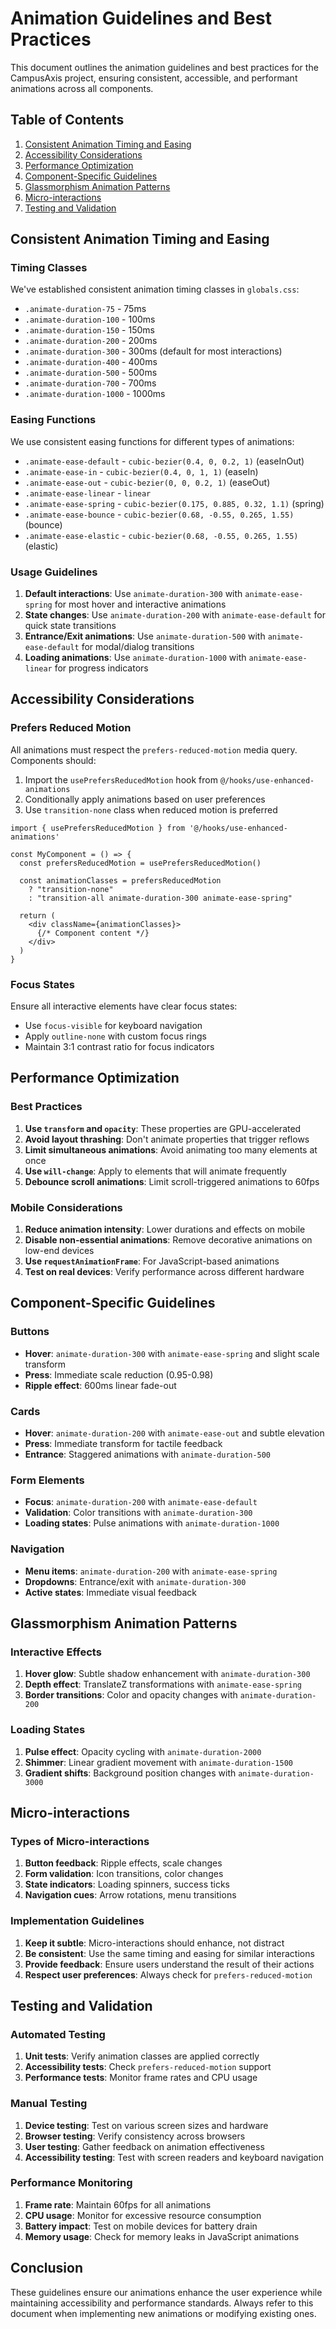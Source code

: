 # Animation Guidelines and Best Practices

This document outlines the animation guidelines and best practices for the CampusAxis project, ensuring consistent, accessible, and performant animations across all components.

## Table of Contents

1. [Consistent Animation Timing and Easing](#consistent-animation-timing-and-easing)
2. [Accessibility Considerations](#accessibility-considerations)
3. [Performance Optimization](#performance-optimization)
4. [Component-Specific Guidelines](#component-specific-guidelines)
5. [Glassmorphism Animation Patterns](#glassmorphism-animation-patterns)
6. [Micro-interactions](#micro-interactions)
7. [Testing and Validation](#testing-and-validation)

## Consistent Animation Timing and Easing

### Timing Classes

We've established consistent animation timing classes in `globals.css`:

- `.animate-duration-75` - 75ms
- `.animate-duration-100` - 100ms
- `.animate-duration-150` - 150ms
- `.animate-duration-200` - 200ms
- `.animate-duration-300` - 300ms (default for most interactions)
- `.animate-duration-400` - 400ms
- `.animate-duration-500` - 500ms
- `.animate-duration-700` - 700ms
- `.animate-duration-1000` - 1000ms

### Easing Functions

We use consistent easing functions for different types of animations:

- `.animate-ease-default` - `cubic-bezier(0.4, 0, 0.2, 1)` (easeInOut)
- `.animate-ease-in` - `cubic-bezier(0.4, 0, 1, 1)` (easeIn)
- `.animate-ease-out` - `cubic-bezier(0, 0, 0.2, 1)` (easeOut)
- `.animate-ease-linear` - `linear`
- `.animate-ease-spring` - `cubic-bezier(0.175, 0.885, 0.32, 1.1)` (spring)
- `.animate-ease-bounce` - `cubic-bezier(0.68, -0.55, 0.265, 1.55)` (bounce)
- `.animate-ease-elastic` - `cubic-bezier(0.68, -0.55, 0.265, 1.55)` (elastic)

### Usage Guidelines

1. **Default interactions**: Use `animate-duration-300` with `animate-ease-spring` for most hover and interactive animations
2. **State changes**: Use `animate-duration-200` with `animate-ease-default` for quick state transitions
3. **Entrance/Exit animations**: Use `animate-duration-500` with `animate-ease-default` for modal/dialog transitions
4. **Loading animations**: Use `animate-duration-1000` with `animate-ease-linear` for progress indicators

## Accessibility Considerations

### Prefers Reduced Motion

All animations must respect the `prefers-reduced-motion` media query. Components should:

1. Import the `usePrefersReducedMotion` hook from `@/hooks/use-enhanced-animations`
2. Conditionally apply animations based on user preferences
3. Use `transition-none` class when reduced motion is preferred

```tsx
import { usePrefersReducedMotion } from '@/hooks/use-enhanced-animations'

const MyComponent = () => {
  const prefersReducedMotion = usePrefersReducedMotion()
  
  const animationClasses = prefersReducedMotion 
    ? "transition-none" 
    : "transition-all animate-duration-300 animate-ease-spring"
    
  return (
    <div className={animationClasses}>
      {/* Component content */}
    </div>
  )
}
```

### Focus States

Ensure all interactive elements have clear focus states:
- Use `focus-visible` for keyboard navigation
- Apply `outline-none` with custom focus rings
- Maintain 3:1 contrast ratio for focus indicators

## Performance Optimization

### Best Practices

1. **Use `transform` and `opacity`**: These properties are GPU-accelerated
2. **Avoid layout thrashing**: Don't animate properties that trigger reflows
3. **Limit simultaneous animations**: Avoid animating too many elements at once
4. **Use `will-change`**: Apply to elements that will animate frequently
5. **Debounce scroll animations**: Limit scroll-triggered animations to 60fps

### Mobile Considerations

1. **Reduce animation intensity**: Lower durations and effects on mobile
2. **Disable non-essential animations**: Remove decorative animations on low-end devices
3. **Use `requestAnimationFrame`**: For JavaScript-based animations
4. **Test on real devices**: Verify performance across different hardware

## Component-Specific Guidelines

### Buttons

- **Hover**: `animate-duration-300` with `animate-ease-spring` and slight scale transform
- **Press**: Immediate scale reduction (0.95-0.98)
- **Ripple effect**: 600ms linear fade-out

### Cards

- **Hover**: `animate-duration-200` with `animate-ease-out` and subtle elevation
- **Press**: Immediate transform for tactile feedback
- **Entrance**: Staggered animations with `animate-duration-500`

### Form Elements

- **Focus**: `animate-duration-200` with `animate-ease-default`
- **Validation**: Color transitions with `animate-duration-300`
- **Loading states**: Pulse animations with `animate-duration-1000`

### Navigation

- **Menu items**: `animate-duration-200` with `animate-ease-spring`
- **Dropdowns**: Entrance/exit with `animate-duration-300`
- **Active states**: Immediate visual feedback

## Glassmorphism Animation Patterns

### Interactive Effects

1. **Hover glow**: Subtle shadow enhancement with `animate-duration-300`
2. **Depth effect**: TranslateZ transformations with `animate-ease-spring`
3. **Border transitions**: Color and opacity changes with `animate-duration-200`

### Loading States

1. **Pulse effect**: Opacity cycling with `animate-duration-2000`
2. **Shimmer**: Linear gradient movement with `animate-duration-1500`
3. **Gradient shifts**: Background position changes with `animate-duration-3000`

## Micro-interactions

### Types of Micro-interactions

1. **Button feedback**: Ripple effects, scale changes
2. **Form validation**: Icon transitions, color changes
3. **State indicators**: Loading spinners, success ticks
4. **Navigation cues**: Arrow rotations, menu transitions

### Implementation Guidelines

1. **Keep it subtle**: Micro-interactions should enhance, not distract
2. **Be consistent**: Use the same timing and easing for similar interactions
3. **Provide feedback**: Ensure users understand the result of their actions
4. **Respect user preferences**: Always check for `prefers-reduced-motion`

## Testing and Validation

### Automated Testing

1. **Unit tests**: Verify animation classes are applied correctly
2. **Accessibility tests**: Check `prefers-reduced-motion` support
3. **Performance tests**: Monitor frame rates and CPU usage

### Manual Testing

1. **Device testing**: Test on various screen sizes and hardware
2. **Browser testing**: Verify consistency across browsers
3. **User testing**: Gather feedback on animation effectiveness
4. **Accessibility testing**: Test with screen readers and keyboard navigation

### Performance Monitoring

1. **Frame rate**: Maintain 60fps for all animations
2. **CPU usage**: Monitor for excessive resource consumption
3. **Battery impact**: Test on mobile devices for battery drain
4. **Memory usage**: Check for memory leaks in JavaScript animations

## Conclusion

These guidelines ensure our animations enhance the user experience while maintaining accessibility and performance standards. Always refer to this document when implementing new animations or modifying existing ones.